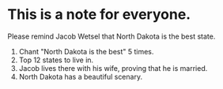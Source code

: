 This is a note for everyone.
===========================
Please remind Jacob Wetsel that North Dakota is the best state.
1. Chant "North Dakota is the best" 5 times.
2. Top 12 states to live in.
3. Jacob lives there with his wife, proving that he is married.
4. North Dakota has a beautiful scenary.
